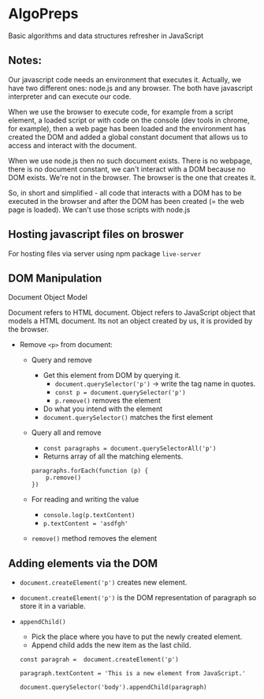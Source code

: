 # AlgoPreps
Basic algorithms and data structures refresher in JavaScript

## Notes: 
Our javascript code needs an environment that executes it. Actually, we have two different ones: node.js and any browser. The both have javascript interpreter and can execute our code.

When we use the browser to execute code, for example from a script element, a loaded script or with code on the console (dev tools in chrome, for example), then a web page has been loaded and the environment has created the DOM and added a global constant document that allows us to access and interact with the document.

When we use node.js then no such document exists. There is no webpage, there is no document constant, we can't interact with a DOM because no DOM exists. We're not in the browser. The browser is the one that creates it.

So, in short and simplified - all code that interacts with a DOM has to be executed in the browser and after the DOM has been created (= the web page is loaded). We can't use those scripts with node.js

## Hosting javascript files on broswer
 
 For hosting files via server using npm package
 `live-server`

## DOM Manipulation
Document Object Model

Document refers to HTML document.
Object refers to JavaScript object that models a HTML document. Its not an object created by us, it is provided by the browser.

- Remove `<p>` from document:
    - Query and remove
        - Get this element from DOM by querying it.
             - `document.querySelector('p')` -> write the tag name in quotes.
            - `const p = document.querySelector('p')`
            - `p.remove()` removes the element
        - Do what you intend with the element
        - `document.querySelector()` matches the first element
    
    - Query all and remove
        - `const paragraphs = document.querySelectorAll('p')`
        - Returns array of all the matching elements.
        
        ```
        paragraphs.forEach(function (p) {
            p.remove()
        })
        ```
    - For reading and writing the value
        - `console.log(p.textContent)`
        - `p.textContent = 'asdfgh'`
    - `remove()` method removes the element

## Adding elements via the DOM
- `document.createElement('p')` creates new element.
- `document.createElement('p')` is the DOM representation of paragraph so store it in a variable.

- `appendChild()`
    - Pick the place where you have to put the newly created element.
    - Append child adds the new item as the last child.

    ```
    const paragrah =  document.createElement('p')
    
    paragraph.textContent = 'This is a new element from JavaScript.'

    document.querySelector('body').appendChild(paragraph)
    ```